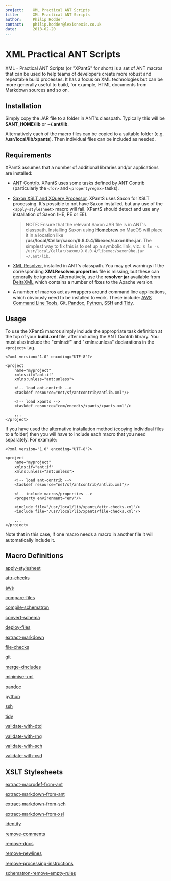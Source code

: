 ```yaml
---
project:    XML Practical ANT Scripts
title:      XML Practical ANT Scripts
author:     Philip Hodder
contact:    philip.hodder@lexisnexis.co.uk
date:       2018-02-20
...
```


# XML Practical ANT Scripts

XML - Practical ANT Scripts (or "XPantS" for short) is a set of ANT macros that can be used to help teams of developers create more robust and repeatable build processes. It has a focus on XML technologies but can be more generally useful to build, for example, HTML documents from Markdown
sources and so on.

## Installation

Simply copy the JAR file to a folder in ANT's classpath. Typically this will be **$ANT_HOME/lib** or **~/.ant/lib**.

Alternatively each of the macro files can be copied to a suitable folder (e.g. **/usr/local/lib/xpants**). Then individual files can be included as needed.

## Requirements

XPantS assumes that a number of additional libraries and/or applications are installed:

*   [ANT Contrib](https://sourceforge.net/projects/ant-contrib/files/ant-contrib/1.0b3/ant-contrib-1.0b3-bin.zip/download). XPantS uses some tasks defined by ANT Contrib (particularly the `<for>` and `<propertyregex>` tasks).

*   [Saxon XSLT and XQuery Processor](https://www.saxonica.com/products/products.xml). XPantS uses Saxon for XSLT processing. It's possible to not have Saxon installed, but any use of the `<apply-stylesheet>` macro will fail. XPantS should detect and use any installation of Saxon (HE, PE or EE).

    > NOTE: Ensure that the relevant Saxon JAR file is in ANT's classpath. Installing Saxon using [Homebrew](brew.sh) on MacOS will place it in a location like **/usr/local/Cellar/saxon/9.8.0.4/libexec/saxon9he.jar**. The simplest way to fix this is to set up a symbolic link, viz.: `$ ln -s /usr/local/Cellar/saxon/9.8.0.4/libexec/saxon9he.jar ~/.ant/lib`.

*   [XML Resolver](http://www.java2s.com/Code/Jar/x/Downloadxmlresolverjar.htm), installed in ANT's classpath. You may get warnings if the corresponding **XMLResolver.properties** file is missing, but these can generally be ignored. Alternatively, use the **resolver.jar** available from [DeltaXML](https://docs.deltaxml.com/core/current/samples/FilesWithCatalog/ReadMe.html) which contains a number of fixes to the Apache version.

*   A number of macros act as wrappers around command line applications, which obviously need to be installed to work. These include: [AWS Command Line Tools](https://aws.amazon.com/cli/), Git, [Pandoc](https://pandoc.org/), [Python](https://www.python.org/), [SSH](https://www.ssh.com/ssh/) and [Tidy](http://www.html-tidy.org/).

## Usage

To use the XPantS macros simply include the appropriate task definition at the top of your **build.xml** file, after including the ANT Contrib library. You must also include the "xmlns:if" and "xmlns:unless" declarations in the `<project>` tag.

```
<?xml version="1.0" encoding="UTF-8"?>

<project
    name="myproject"
    xmlns:if="ant:if"
    xmlns:unless="ant:unless">

    <!-- load ant-contrib -->
    <taskdef resource="net/sf/antcontrib/antlib.xml"/>

    <!-- load xpants -->
    <taskdef resource="com/encodis/xpants/xpants.xml"/>

    ...
</project>
```

If you have used the alternative installation method (copying individual files to a folder) then you will have to include each macro that you need separately. For example:


```
<?xml version="1.0" encoding="UTF-8"?>

<project
    name="myproject"
    xmlns:if="ant:if"
    xmlns:unless="ant:unless">

    <!-- load ant-contrib -->
    <taskdef resource="net/sf/antcontrib/antlib.xml"/>

    <!-- include macros/properties -->
    <property environment="env"/>

    <include file="/usr/local/lib/xpants/attr-checks.xml"/>
    <include file="/usr/local/lib/xpants/file-checks.xml"/>

    ...
</project>
```

Note that in this case, if one macro needs a macro in another file it will automatically include it.


## Macro Definitions

[apply-stylesheet](./apply-stylesheet.html)

[attr-checks](./attr-checks.html)

[aws](./aws.html)

[compare-files](./compare-files.html)

[compile-schematron](./compile-schematron.html)

[convert-schema](./convert-schema.html)

[deploy-files](./deploy-files.html)

[extract-markdown](./extract-markdown.html)

[file-checks](./file-checks.html)

[git](./git.html)

[merge-xincludes](./merge-xincludes.html)

[minimise-xml](./minimise-xml.html)

[pandoc](./pandoc.html)

[python](./python.html)

[ssh](./ssh.html)

[tidy](./tidy.html)

[validate-with-dtd](./validate-with-dtd.html)

[validate-with-rng](./validate-with-rng.html)

[validate-with-sch](./validate-with-sch.html)

[validate-with-xsd](./validate-with-xsd.html)


## XSLT Stylesheets

[extract-macrodef-from-ant](./extract-macrodef-from-ant.html)

[extract-markdown-from-ant](./extract-markdown-from-ant.html)

[extract-markdown-from-sch](./extract-markdown-from-sch.html)

[extract-markdown-from-xsl](./extract-markdown-from-xsl.html)

[identity](./identity.html)

[remove-comments](./remove-comments.html)

[remove-docs](./remove-docs.html)

[remove-newlines](./remove-newlines.html)

[remove-processing-instructions](./remove-processing-instructions.html)

[schematron-remove-empty-rules](./schematron-remove-empty-rules.html)
